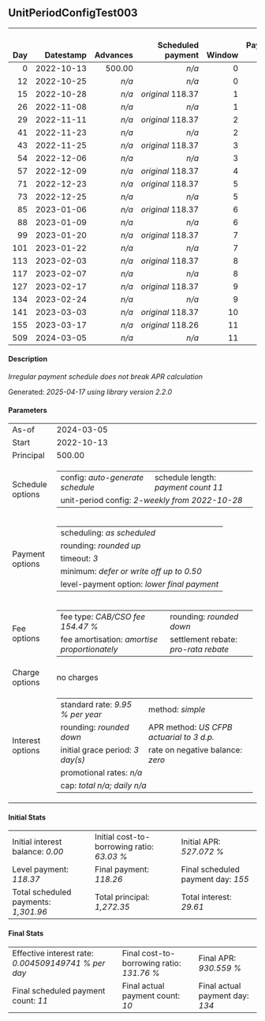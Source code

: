 <h2>UnitPeriodConfigTest003</h2>
<table>
    <thead style="vertical-align: bottom;">
        <th style="text-align: right;">Day</th>
        <th style="text-align: right;">Datestamp</th>
        <th style="text-align: right;">Advances</th>
        <th style="text-align: right;">Scheduled payment</th>
        <th style="text-align: right;">Window</th>
        <th style="text-align: right;">Payment due</th>
        <th style="text-align: right;">Actual payments</th>
        <th style="text-align: right;">Generated payment</th>
        <th style="text-align: right;">Net effect</th>
        <th style="text-align: right;">Payment status</th>
        <th style="text-align: right;">Balance status</th>
        <th style="text-align: right;">Simple interest</th>
        <th style="text-align: right;">New interest</th>
        <th style="text-align: right;">New charges</th>
        <th style="text-align: right;">Principal portion</th>
        <th style="text-align: right;">Fee portion</th>
        <th style="text-align: right;">Interest portion</th>
        <th style="text-align: right;">Charges portion</th>
        <th style="text-align: right;">Fee rebate</th>
        <th style="text-align: right;">Principal balance</th>
        <th style="text-align: right;">Fee balance</th>
        <th style="text-align: right;">Interest balance</th>
        <th style="text-align: right;">Charges balance</th>
        <th style="text-align: right;">Settlement figure</th>
        <th style="text-align: right;">Fee rebate if&nbsp;settled</th>
    </thead>
    <tr style="text-align: right;">
        <td class="ci00">0</td>
        <td class="ci01" style="white-space: nowrap;">2022-10-13</td>
        <td class="ci02">500.00</td>
        <td class="ci03" style="white-space: nowrap;"><i>n/a<i></td>
        <td class="ci04">0</td>
        <td class="ci05">0.00</td>
        <td class="ci06"><i>n/a</i></td>
        <td class="ci07"><i>n/a</i></td>
        <td class="ci08">0.00</td>
        <td class="ci09"><i>none&nbsp;scheduled</i></td>
        <td class="ci10">open</td>
        <td class="ci11">0.0000</td>
        <td class="ci12">0.0000</td>
        <td class="ci13"><i>n/a</i></td>
        <td class="ci14">0.00</td>
        <td class="ci15">0.00</td>
        <td class="ci16">0.00</td>
        <td class="ci17">0.00</td>
        <td class="ci18">0.00</td>
        <td class="ci19">500.00</td>
        <td class="ci20">772.35</td>
        <td class="ci21">0.0000</td>
        <td class="ci22">0.00</td>
        <td class="ci23">1,272.35</td>
        <td class="ci24">772.35</td>
    </tr>
    <tr style="text-align: right;">
        <td class="ci00">12</td>
        <td class="ci01" style="white-space: nowrap;">2022-10-25</td>
        <td class="ci02"><i>n/a</i></td>
        <td class="ci03" style="white-space: nowrap;"><i>n/a<i></td>
        <td class="ci04">0</td>
        <td class="ci05">0.00</td>
        <td class="ci06"><i>confirmed</i>&nbsp;134.65</td>
        <td class="ci07"><i>n/a</i></td>
        <td class="ci08">134.65</td>
        <td class="ci09"><i>extra&nbsp;payment</i></td>
        <td class="ci10">open</td>
        <td class="ci11">4.1622</td>
        <td class="ci12">4.1622</td>
        <td class="ci13"><i>n/a</i></td>
        <td class="ci14">51.27</td>
        <td class="ci15">79.22</td>
        <td class="ci16">4.16</td>
        <td class="ci17">0.00</td>
        <td class="ci18">0.00</td>
        <td class="ci19">448.73</td>
        <td class="ci20">693.13</td>
        <td class="ci21">0.0000</td>
        <td class="ci22">0.00</td>
        <td class="ci23">429.30</td>
        <td class="ci24">712.56</td>
    </tr>
    <tr style="text-align: right;">
        <td class="ci00">15</td>
        <td class="ci01" style="white-space: nowrap;">2022-10-28</td>
        <td class="ci02"><i>n/a</i></td>
        <td class="ci03" style="white-space: nowrap;"><i>original</i> 118.37</td>
        <td class="ci04">1</td>
        <td class="ci05">0.00</td>
        <td class="ci06"><i>n/a</i></td>
        <td class="ci07"><i>n/a</i></td>
        <td class="ci08">0.00</td>
        <td class="ci09"><i>nothing&nbsp;due</i></td>
        <td class="ci10">open</td>
        <td class="ci11">0.9338</td>
        <td class="ci12">0.9338</td>
        <td class="ci13"><i>n/a</i></td>
        <td class="ci14">0.00</td>
        <td class="ci15">0.00</td>
        <td class="ci16">0.00</td>
        <td class="ci17">0.00</td>
        <td class="ci18">0.00</td>
        <td class="ci19">448.73</td>
        <td class="ci20">693.13</td>
        <td class="ci21">0.9338</td>
        <td class="ci22">0.00</td>
        <td class="ci23">445.18</td>
        <td class="ci24">697.61</td>
    </tr>
    <tr style="text-align: right;">
        <td class="ci00">26</td>
        <td class="ci01" style="white-space: nowrap;">2022-11-08</td>
        <td class="ci02"><i>n/a</i></td>
        <td class="ci03" style="white-space: nowrap;"><i>n/a<i></td>
        <td class="ci04">1</td>
        <td class="ci05">0.00</td>
        <td class="ci06"><i>confirmed</i>&nbsp;134.65</td>
        <td class="ci07"><i>n/a</i></td>
        <td class="ci08">134.65</td>
        <td class="ci09"><i>extra&nbsp;payment</i></td>
        <td class="ci10">open</td>
        <td class="ci11">3.4240</td>
        <td class="ci12">3.4240</td>
        <td class="ci13"><i>n/a</i></td>
        <td class="ci14">51.20</td>
        <td class="ci15">79.10</td>
        <td class="ci16">4.35</td>
        <td class="ci17">0.00</td>
        <td class="ci18">0.00</td>
        <td class="ci19">397.53</td>
        <td class="ci20">614.03</td>
        <td class="ci21">0.0000</td>
        <td class="ci22">0.00</td>
        <td class="ci23">368.76</td>
        <td class="ci24">642.80</td>
    </tr>
    <tr style="text-align: right;">
        <td class="ci00">29</td>
        <td class="ci01" style="white-space: nowrap;">2022-11-11</td>
        <td class="ci02"><i>n/a</i></td>
        <td class="ci03" style="white-space: nowrap;"><i>original</i> 118.37</td>
        <td class="ci04">2</td>
        <td class="ci05">0.00</td>
        <td class="ci06"><i>n/a</i></td>
        <td class="ci07"><i>n/a</i></td>
        <td class="ci08">0.00</td>
        <td class="ci09"><i>nothing&nbsp;due</i></td>
        <td class="ci10">open</td>
        <td class="ci11">0.8273</td>
        <td class="ci12">0.8273</td>
        <td class="ci13"><i>n/a</i></td>
        <td class="ci14">0.00</td>
        <td class="ci15">0.00</td>
        <td class="ci16">0.00</td>
        <td class="ci17">0.00</td>
        <td class="ci18">0.00</td>
        <td class="ci19">397.53</td>
        <td class="ci20">614.03</td>
        <td class="ci21">0.8273</td>
        <td class="ci22">0.00</td>
        <td class="ci23">384.53</td>
        <td class="ci24">627.85</td>
    </tr>
    <tr style="text-align: right;">
        <td class="ci00">41</td>
        <td class="ci01" style="white-space: nowrap;">2022-11-23</td>
        <td class="ci02"><i>n/a</i></td>
        <td class="ci03" style="white-space: nowrap;"><i>n/a<i></td>
        <td class="ci04">2</td>
        <td class="ci05">0.00</td>
        <td class="ci06"><i>confirmed</i>&nbsp;134.65</td>
        <td class="ci07"><i>n/a</i></td>
        <td class="ci08">134.65</td>
        <td class="ci09"><i>extra&nbsp;payment</i></td>
        <td class="ci10">open</td>
        <td class="ci11">3.3090</td>
        <td class="ci12">3.3090</td>
        <td class="ci13"><i>n/a</i></td>
        <td class="ci14">51.29</td>
        <td class="ci15">79.23</td>
        <td class="ci16">4.13</td>
        <td class="ci17">0.00</td>
        <td class="ci18">0.00</td>
        <td class="ci19">346.24</td>
        <td class="ci20">534.80</td>
        <td class="ci21">0.0000</td>
        <td class="ci22">0.00</td>
        <td class="ci23">312.98</td>
        <td class="ci24">568.06</td>
    </tr>
    <tr style="text-align: right;">
        <td class="ci00">43</td>
        <td class="ci01" style="white-space: nowrap;">2022-11-25</td>
        <td class="ci02"><i>n/a</i></td>
        <td class="ci03" style="white-space: nowrap;"><i>original</i> 118.37</td>
        <td class="ci04">3</td>
        <td class="ci05">0.00</td>
        <td class="ci06"><i>n/a</i></td>
        <td class="ci07"><i>n/a</i></td>
        <td class="ci08">0.00</td>
        <td class="ci09"><i>nothing&nbsp;due</i></td>
        <td class="ci10">open</td>
        <td class="ci11">0.4803</td>
        <td class="ci12">0.4803</td>
        <td class="ci13"><i>n/a</i></td>
        <td class="ci14">0.00</td>
        <td class="ci15">0.00</td>
        <td class="ci16">0.00</td>
        <td class="ci17">0.00</td>
        <td class="ci18">0.00</td>
        <td class="ci19">346.24</td>
        <td class="ci20">534.80</td>
        <td class="ci21">0.4803</td>
        <td class="ci22">0.00</td>
        <td class="ci23">323.43</td>
        <td class="ci24">558.09</td>
    </tr>
    <tr style="text-align: right;">
        <td class="ci00">54</td>
        <td class="ci01" style="white-space: nowrap;">2022-12-06</td>
        <td class="ci02"><i>n/a</i></td>
        <td class="ci03" style="white-space: nowrap;"><i>n/a<i></td>
        <td class="ci04">3</td>
        <td class="ci05">0.00</td>
        <td class="ci06"><i>confirmed</i>&nbsp;134.65</td>
        <td class="ci07"><i>n/a</i></td>
        <td class="ci08">134.65</td>
        <td class="ci09"><i>extra&nbsp;payment</i></td>
        <td class="ci10">open</td>
        <td class="ci11">2.6419</td>
        <td class="ci12">2.6419</td>
        <td class="ci13"><i>n/a</i></td>
        <td class="ci14">51.68</td>
        <td class="ci15">79.85</td>
        <td class="ci16">3.12</td>
        <td class="ci17">0.00</td>
        <td class="ci18">0.00</td>
        <td class="ci19">294.56</td>
        <td class="ci20">454.95</td>
        <td class="ci21">0.0000</td>
        <td class="ci22">0.00</td>
        <td class="ci23">246.23</td>
        <td class="ci24">503.28</td>
    </tr>
    <tr style="text-align: right;">
        <td class="ci00">57</td>
        <td class="ci01" style="white-space: nowrap;">2022-12-09</td>
        <td class="ci02"><i>n/a</i></td>
        <td class="ci03" style="white-space: nowrap;"><i>original</i> 118.37</td>
        <td class="ci04">4</td>
        <td class="ci05">0.00</td>
        <td class="ci06"><i>n/a</i></td>
        <td class="ci07"><i>n/a</i></td>
        <td class="ci08">0.00</td>
        <td class="ci09"><i>nothing&nbsp;due</i></td>
        <td class="ci10">open</td>
        <td class="ci11">0.6130</td>
        <td class="ci12">0.6130</td>
        <td class="ci13"><i>n/a</i></td>
        <td class="ci14">0.00</td>
        <td class="ci15">0.00</td>
        <td class="ci16">0.00</td>
        <td class="ci17">0.00</td>
        <td class="ci18">0.00</td>
        <td class="ci19">294.56</td>
        <td class="ci20">454.95</td>
        <td class="ci21">0.6130</td>
        <td class="ci22">0.00</td>
        <td class="ci23">261.79</td>
        <td class="ci24">488.33</td>
    </tr>
    <tr style="text-align: right;">
        <td class="ci00">71</td>
        <td class="ci01" style="white-space: nowrap;">2022-12-23</td>
        <td class="ci02"><i>n/a</i></td>
        <td class="ci03" style="white-space: nowrap;"><i>original</i> 118.37</td>
        <td class="ci04">5</td>
        <td class="ci05">53.25</td>
        <td class="ci06"><i>n/a</i></td>
        <td class="ci07"><i>n/a</i></td>
        <td class="ci08">0.00</td>
        <td class="ci09"><i>paid&nbsp;later&nbsp;in&nbsp;full</i></td>
        <td class="ci10">open</td>
        <td class="ci11">2.8605</td>
        <td class="ci12">2.8605</td>
        <td class="ci13"><i>n/a</i></td>
        <td class="ci14">0.00</td>
        <td class="ci15">0.00</td>
        <td class="ci16">0.00</td>
        <td class="ci17">0.00</td>
        <td class="ci18">0.00</td>
        <td class="ci19">294.56</td>
        <td class="ci20">454.95</td>
        <td class="ci21">3.4734</td>
        <td class="ci22">0.00</td>
        <td class="ci23">334.41</td>
        <td class="ci24">418.57</td>
    </tr>
    <tr style="text-align: right;">
        <td class="ci00">73</td>
        <td class="ci01" style="white-space: nowrap;">2022-12-25</td>
        <td class="ci02"><i>n/a</i></td>
        <td class="ci03" style="white-space: nowrap;"><i>n/a<i></td>
        <td class="ci04">5</td>
        <td class="ci05">0.00</td>
        <td class="ci06"><i>confirmed</i>&nbsp;134.65</td>
        <td class="ci07"><i>n/a</i></td>
        <td class="ci08">134.65</td>
        <td class="ci09"><i>extra&nbsp;payment</i></td>
        <td class="ci10">open</td>
        <td class="ci11">0.4086</td>
        <td class="ci12">0.4086</td>
        <td class="ci13"><i>n/a</i></td>
        <td class="ci14">51.38</td>
        <td class="ci15">79.39</td>
        <td class="ci16">3.88</td>
        <td class="ci17">0.00</td>
        <td class="ci18">0.00</td>
        <td class="ci19">243.18</td>
        <td class="ci20">375.56</td>
        <td class="ci21">0.0000</td>
        <td class="ci22">0.00</td>
        <td class="ci23">210.14</td>
        <td class="ci24">408.60</td>
    </tr>
    <tr style="text-align: right;">
        <td class="ci00">85</td>
        <td class="ci01" style="white-space: nowrap;">2023-01-06</td>
        <td class="ci02"><i>n/a</i></td>
        <td class="ci03" style="white-space: nowrap;"><i>original</i> 118.37</td>
        <td class="ci04">6</td>
        <td class="ci05">36.97</td>
        <td class="ci06"><i>n/a</i></td>
        <td class="ci07"><i>n/a</i></td>
        <td class="ci08">0.00</td>
        <td class="ci09"><i>paid&nbsp;later&nbsp;in&nbsp;full</i></td>
        <td class="ci10">open</td>
        <td class="ci11">2.0240</td>
        <td class="ci12">2.0240</td>
        <td class="ci13"><i>n/a</i></td>
        <td class="ci14">0.00</td>
        <td class="ci15">0.00</td>
        <td class="ci16">0.00</td>
        <td class="ci17">0.00</td>
        <td class="ci18">0.00</td>
        <td class="ci19">243.18</td>
        <td class="ci20">375.56</td>
        <td class="ci21">2.0240</td>
        <td class="ci22">0.00</td>
        <td class="ci23">271.95</td>
        <td class="ci24">348.81</td>
    </tr>
    <tr style="text-align: right;">
        <td class="ci00">88</td>
        <td class="ci01" style="white-space: nowrap;">2023-01-09</td>
        <td class="ci02"><i>n/a</i></td>
        <td class="ci03" style="white-space: nowrap;"><i>n/a<i></td>
        <td class="ci04">6</td>
        <td class="ci05">0.00</td>
        <td class="ci06"><i>confirmed</i>&nbsp;135.62</td>
        <td class="ci07"><i>n/a</i></td>
        <td class="ci08">135.62</td>
        <td class="ci09"><i>extra&nbsp;payment</i></td>
        <td class="ci10">open</td>
        <td class="ci11">0.5060</td>
        <td class="ci12">0.5060</td>
        <td class="ci13"><i>n/a</i></td>
        <td class="ci14">52.30</td>
        <td class="ci15">80.79</td>
        <td class="ci16">2.53</td>
        <td class="ci17">0.00</td>
        <td class="ci18">0.00</td>
        <td class="ci19">190.88</td>
        <td class="ci20">294.77</td>
        <td class="ci21">0.0000</td>
        <td class="ci22">0.00</td>
        <td class="ci23">151.79</td>
        <td class="ci24">333.86</td>
    </tr>
    <tr style="text-align: right;">
        <td class="ci00">99</td>
        <td class="ci01" style="white-space: nowrap;">2023-01-20</td>
        <td class="ci02"><i>n/a</i></td>
        <td class="ci03" style="white-space: nowrap;"><i>original</i> 118.37</td>
        <td class="ci04">7</td>
        <td class="ci05">19.72</td>
        <td class="ci06"><i>n/a</i></td>
        <td class="ci07"><i>n/a</i></td>
        <td class="ci08">0.00</td>
        <td class="ci09"><i>paid&nbsp;later&nbsp;in&nbsp;full</i></td>
        <td class="ci10">open</td>
        <td class="ci11">1.4563</td>
        <td class="ci12">1.4563</td>
        <td class="ci13"><i>n/a</i></td>
        <td class="ci14">0.00</td>
        <td class="ci15">0.00</td>
        <td class="ci16">0.00</td>
        <td class="ci17">0.00</td>
        <td class="ci18">0.00</td>
        <td class="ci19">190.88</td>
        <td class="ci20">294.77</td>
        <td class="ci21">1.4563</td>
        <td class="ci22">0.00</td>
        <td class="ci23">208.05</td>
        <td class="ci24">279.05</td>
    </tr>
    <tr style="text-align: right;">
        <td class="ci00">101</td>
        <td class="ci01" style="white-space: nowrap;">2023-01-22</td>
        <td class="ci02"><i>n/a</i></td>
        <td class="ci03" style="white-space: nowrap;"><i>n/a<i></td>
        <td class="ci04">7</td>
        <td class="ci05">0.00</td>
        <td class="ci06"><i>confirmed</i>&nbsp;135.80</td>
        <td class="ci07"><i>n/a</i></td>
        <td class="ci08">135.80</td>
        <td class="ci09"><i>extra&nbsp;payment</i></td>
        <td class="ci10">open</td>
        <td class="ci11">0.2648</td>
        <td class="ci12">0.2648</td>
        <td class="ci13"><i>n/a</i></td>
        <td class="ci14">52.68</td>
        <td class="ci15">81.40</td>
        <td class="ci16">1.72</td>
        <td class="ci17">0.00</td>
        <td class="ci18">0.00</td>
        <td class="ci19">138.20</td>
        <td class="ci20">213.37</td>
        <td class="ci21">0.0000</td>
        <td class="ci22">0.00</td>
        <td class="ci23">82.49</td>
        <td class="ci24">269.08</td>
    </tr>
    <tr style="text-align: right;">
        <td class="ci00">113</td>
        <td class="ci01" style="white-space: nowrap;">2023-02-03</td>
        <td class="ci02"><i>n/a</i></td>
        <td class="ci03" style="white-space: nowrap;"><i>original</i> 118.37</td>
        <td class="ci04">8</td>
        <td class="ci05">2.29</td>
        <td class="ci06"><i>n/a</i></td>
        <td class="ci07"><i>n/a</i></td>
        <td class="ci08">0.00</td>
        <td class="ci09"><i>paid&nbsp;later&nbsp;in&nbsp;full</i></td>
        <td class="ci10">open</td>
        <td class="ci11">1.1501</td>
        <td class="ci12">1.1501</td>
        <td class="ci13"><i>n/a</i></td>
        <td class="ci14">0.00</td>
        <td class="ci15">0.00</td>
        <td class="ci16">0.00</td>
        <td class="ci17">0.00</td>
        <td class="ci18">0.00</td>
        <td class="ci19">138.20</td>
        <td class="ci20">213.37</td>
        <td class="ci21">1.1501</td>
        <td class="ci22">0.00</td>
        <td class="ci23">143.43</td>
        <td class="ci24">209.29</td>
    </tr>
    <tr style="text-align: right;">
        <td class="ci00">117</td>
        <td class="ci01" style="white-space: nowrap;">2023-02-07</td>
        <td class="ci02"><i>n/a</i></td>
        <td class="ci03" style="white-space: nowrap;"><i>n/a<i></td>
        <td class="ci04">8</td>
        <td class="ci05">0.00</td>
        <td class="ci06"><i>confirmed</i>&nbsp;136.95</td>
        <td class="ci07"><i>n/a</i></td>
        <td class="ci08">136.95</td>
        <td class="ci09"><i>extra&nbsp;payment</i></td>
        <td class="ci10">open</td>
        <td class="ci11">0.3834</td>
        <td class="ci12">0.3834</td>
        <td class="ci13"><i>n/a</i></td>
        <td class="ci14">53.21</td>
        <td class="ci15">82.21</td>
        <td class="ci16">1.53</td>
        <td class="ci17">0.00</td>
        <td class="ci18">0.00</td>
        <td class="ci19">84.99</td>
        <td class="ci20">131.16</td>
        <td class="ci21">0.0000</td>
        <td class="ci22">0.00</td>
        <td class="ci23">26.79</td>
        <td class="ci24">189.36</td>
    </tr>
    <tr style="text-align: right;">
        <td class="ci00">127</td>
        <td class="ci01" style="white-space: nowrap;">2023-02-17</td>
        <td class="ci02"><i>n/a</i></td>
        <td class="ci03" style="white-space: nowrap;"><i>original</i> 118.37</td>
        <td class="ci04">9</td>
        <td class="ci05">0.00</td>
        <td class="ci06"><i>confirmed</i>&nbsp;134.65</td>
        <td class="ci07"><i>n/a</i></td>
        <td class="ci08">134.65</td>
        <td class="ci09"><i>overpayment</i></td>
        <td class="ci10">refund&nbsp;due</td>
        <td class="ci11">0.5892</td>
        <td class="ci12">0.5892</td>
        <td class="ci13"><i>n/a</i></td>
        <td class="ci14">134.07</td>
        <td class="ci15">0.00</td>
        <td class="ci16">0.58</td>
        <td class="ci17">0.00</td>
        <td class="ci18">139.53</td>
        <td class="ci19">-49.08</td>
        <td class="ci20">-8.37</td>
        <td class="ci21">0.0000</td>
        <td class="ci22">0.00</td>
        <td class="ci23">-57.45</td>
        <td class="ci24">139.53</td>
    </tr>
    <tr style="text-align: right;">
        <td class="ci00">134</td>
        <td class="ci01" style="white-space: nowrap;">2023-02-24</td>
        <td class="ci02"><i>n/a</i></td>
        <td class="ci03" style="white-space: nowrap;"><i>n/a<i></td>
        <td class="ci04">9</td>
        <td class="ci05">0.00</td>
        <td class="ci06"><i>confirmed</i>&nbsp;155.60</td>
        <td class="ci07"><i>n/a</i></td>
        <td class="ci08">155.60</td>
        <td class="ci09"><i>overpayment</i></td>
        <td class="ci10">refund&nbsp;due</td>
        <td class="ci11">0.0000</td>
        <td class="ci12">0.0000</td>
        <td class="ci13"><i>n/a</i></td>
        <td class="ci14">163.97</td>
        <td class="ci15">-8.37</td>
        <td class="ci16">0.00</td>
        <td class="ci17">0.00</td>
        <td class="ci18">0.00</td>
        <td class="ci19">-213.05</td>
        <td class="ci20">0.00</td>
        <td class="ci21">0.0000</td>
        <td class="ci22">0.00</td>
        <td class="ci23">-213.05</td>
        <td class="ci24">104.65</td>
    </tr>
    <tr style="text-align: right;">
        <td class="ci00">141</td>
        <td class="ci01" style="white-space: nowrap;">2023-03-03</td>
        <td class="ci02"><i>n/a</i></td>
        <td class="ci03" style="white-space: nowrap;"><i>original</i> 118.37</td>
        <td class="ci04">10</td>
        <td class="ci05">0.00</td>
        <td class="ci06"><i>n/a</i></td>
        <td class="ci07"><i>n/a</i></td>
        <td class="ci08">0.00</td>
        <td class="ci09"><i>no&nbsp;longer&nbsp;required</i></td>
        <td class="ci10">refund&nbsp;due</td>
        <td class="ci11">0.0000</td>
        <td class="ci12">0.0000</td>
        <td class="ci13"><i>n/a</i></td>
        <td class="ci14">0.00</td>
        <td class="ci15">0.00</td>
        <td class="ci16">0.00</td>
        <td class="ci17">0.00</td>
        <td class="ci18">0.00</td>
        <td class="ci19">-213.05</td>
        <td class="ci20">0.00</td>
        <td class="ci21">0.0000</td>
        <td class="ci22">0.00</td>
        <td class="ci23">-213.05</td>
        <td class="ci24">0.00</td>
    </tr>
    <tr style="text-align: right;">
        <td class="ci00">155</td>
        <td class="ci01" style="white-space: nowrap;">2023-03-17</td>
        <td class="ci02"><i>n/a</i></td>
        <td class="ci03" style="white-space: nowrap;"><i>original</i> 118.26</td>
        <td class="ci04">11</td>
        <td class="ci05">0.00</td>
        <td class="ci06"><i>n/a</i></td>
        <td class="ci07"><i>n/a</i></td>
        <td class="ci08">0.00</td>
        <td class="ci09"><i>no&nbsp;longer&nbsp;required</i></td>
        <td class="ci10">refund&nbsp;due</td>
        <td class="ci11">0.0000</td>
        <td class="ci12">0.0000</td>
        <td class="ci13"><i>n/a</i></td>
        <td class="ci14">0.00</td>
        <td class="ci15">0.00</td>
        <td class="ci16">0.00</td>
        <td class="ci17">0.00</td>
        <td class="ci18">0.00</td>
        <td class="ci19">-213.05</td>
        <td class="ci20">0.00</td>
        <td class="ci21">0.0000</td>
        <td class="ci22">0.00</td>
        <td class="ci23">-213.05</td>
        <td class="ci24">0.00</td>
    </tr>
    <tr style="text-align: right;">
        <td class="ci00">509</td>
        <td class="ci01" style="white-space: nowrap;">2024-03-05</td>
        <td class="ci02"><i>n/a</i></td>
        <td class="ci03" style="white-space: nowrap;"><i>n/a<i></td>
        <td class="ci04">11</td>
        <td class="ci05">0.00</td>
        <td class="ci06"><i>n/a</i></td>
        <td class="ci07">-213.05</td>
        <td class="ci08">-213.05</td>
        <td class="ci09"><i>generated</i></td>
        <td class="ci10">closed</td>
        <td class="ci11">0.0000</td>
        <td class="ci12">0.0000</td>
        <td class="ci13"><i>n/a</i></td>
        <td class="ci14">-213.05</td>
        <td class="ci15">0.00</td>
        <td class="ci16">0.00</td>
        <td class="ci17">0.00</td>
        <td class="ci18">0.00</td>
        <td class="ci19">0.00</td>
        <td class="ci20">0.00</td>
        <td class="ci21">0.0000</td>
        <td class="ci22">0.00</td>
        <td class="ci23">0.00</td>
        <td class="ci24">0.00</td>
    </tr>
</table>

<h4>Description</h4>
<p><i>Irregular payment schedule does not break APR calculation</i></p>
<p>Generated: <i>2025-04-17 using library version 2.2.0</i></p>
<h4>Parameters</h4>
<table>
    <tr>
        <td>As-of</td>
        <td>2024-03-05</td>
    </tr>
    <tr>
        <td>Start</td>
        <td>2022-10-13</td>
    </tr>
    <tr>
        <td>Principal</td>
        <td>500.00</td>
    </tr>
    <tr>
        <td>Schedule options</td>
        <td>
            <table>
                <tr>
                    <td>config: <i>auto-generate schedule</i></td>
                    <td>schedule length: <i><i>payment count</i> 11</i></td>
                </tr>
                <tr>
                    <td colspan="2" style="white-space: nowrap;">unit-period config: <i>2-weekly from 2022-10-28</i></td>
                </tr>
            </table>
        </td>
    </tr>
    <tr>
        <td>Payment options</td>
        <td>
            <table>
                <tr>
                    <td>scheduling: <i>as scheduled</i></td>
                </tr>
                <tr>
                    <td>rounding: <i>rounded up</i></td>
                </tr>
                <tr>
                    <td>timeout: <i>3</i></td>
                </tr>
                <tr>
                    <td>minimum: <i>defer&nbsp;or&nbsp;write&nbsp;off&nbsp;up&nbsp;to&nbsp;0.50</i></td>
                </tr>
                <tr>
                    <td>level-payment option: <i>lower&nbsp;final&nbsp;payment</i></td>
                </tr>
            </table>
        </td>
    </tr>
    <tr>
        <td>Fee options</td>
        <td>
            <table>
                <tr>
                    <td>fee type: <i><i>CAB/CSO fee</i> 154.47 %</i></td>
                    <td>rounding: <i>rounded down</i></td>
                </tr>
                <tr>
                    <td>fee amortisation: <i>amortise proportionately</i></td>
                    <td>settlement rebate: <i>pro-rata rebate</i></td>
                </tr>
            </table>
        </td>
    </tr>
    <tr>
        <td>Charge options</td>
        <td>no charges
        </td>
    </tr>
    <tr>
        <td>Interest options</td>
        <td>
            <table>
                <tr>
                    <td>standard rate: <i>9.95 % per year</i></td>
                    <td>method: <i>simple</i></td>
                </tr>
                <tr>
                    <td>rounding: <i>rounded down</i></td>
                    <td>APR method: <i>US CFPB actuarial to 3 d.p.</i></td>
                </tr>
                <tr>
                    <td>initial grace period: <i>3 day(s)</i></td>
                    <td>rate on negative balance: <i>zero</i></td>
                </tr>
                <tr>
                    <td colspan="2">promotional rates: <i><i>n/a</i></i></td>
                </tr>
                <tr>
                    <td colspan="2">cap: <i>total <i>n/a</i>; daily <i>n/a</i></td>
                </tr>
            </table>
        </td>
    </tr>
</table>
<h4>Initial Stats</h4>
<table>
    <tr>
        <td>Initial interest balance: <i>0.00</i></td>
        <td>Initial cost-to-borrowing ratio: <i>63.03 %</i></td>
        <td>Initial APR: <i>527.072 %</i></td>
    </tr>
    <tr>
        <td>Level payment: <i>118.37</i></td>
        <td>Final payment: <i>118.26</i></td>
        <td>Final scheduled payment day: <i>155</i></td>
    </tr>
    <tr>
        <td>Total scheduled payments: <i>1,301.96</i></td>
        <td>Total principal: <i>1,272.35</i></td>
        <td>Total interest: <i>29.61</i></td>
    </tr>
</table>

<h4>Final Stats</h4>
<table>
    <tr>
        <td>Effective interest rate: <i>0.004509149741 % per day</i></td>
        <td>Final cost-to-borrowing ratio: <i>131.76 %</i></td>
        <td>Final APR: <i>930.559 %</i></td>
    </tr>
    <tr>
        <td>Final scheduled payment count: <i>11</i></td>
        <td>Final actual payment count: <i>10</i></td>
        <td>Final actual payment day: <i>134</i></td>
    </tr>
</table>
